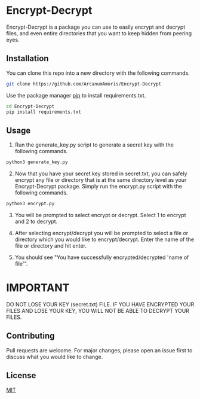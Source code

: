 # Encrypt-Decrypt

Encrypt-Decrypt is a package you can use to easily encrypt and decrypt files, and even entire directories that you want to keep hidden from peering eyes.

## Installation

You can clone this repo into a new directory with the following commands.

```bash 
git clone https://github.com/ArcanumAmoris/Encrypt-Decrypt
```

Use the package manager [pip](https://pip.pypa.io/en/stable/) to install requirements.txt.

```bash
cd Encrypt-Decrypt
pip install requirements.txt
```

## Usage

1. Run the generate_key.py script to generate a secret key with the following commands.

```bash 
python3 generate_key.py
```

2. Now that you have your secret key stored in secret.txt, you can safely encrypt any file or directory that is at the same directory level as your Encrypt-Decrypt package. Simply run the encrypt.py script with the following commands.

```bash 
python3 encrypt.py
```

3. You will be prompted to select encrypt or decrypt. Select 1 to encrypt and 2 to decrypt.

4. After selecting encrypt/decrypt you will be prompted to select a file or directory which you would like to encrypt/decrypt. Enter the name of the file or directory and hit enter. 

5. You should see "You have successfully encrypted/decrypted 'name of file'".

# IMPORTANT 

DO NOT LOSE YOUR KEY (secret.txt) FILE. IF YOU HAVE ENCRYPTED YOUR FILES AND LOSE YOUR KEY, YOU WILL NOT BE ABLE TO DECRYPT YOUR FILES.


## Contributing
Pull requests are welcome. For major changes, please open an issue first to discuss what you would like to change.


## License
[MIT](https://choosealicense.com/licenses/mit/)